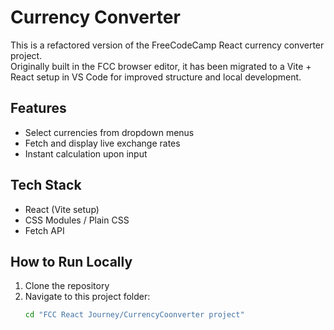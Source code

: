 # Currency Converter

This is a refactored version of the FreeCodeCamp React currency converter project.  
Originally built in the FCC browser editor, it has been migrated to a Vite + React setup in VS Code for improved structure and local development.

## Features
- Select currencies from dropdown menus
- Fetch and display live exchange rates
- Instant calculation upon input

## Tech Stack
- React (Vite setup)
- CSS Modules / Plain CSS
- Fetch API

## How to Run Locally
1. Clone the repository
2. Navigate to this project folder:
   ```bash
   cd "FCC React Journey/CurrencyCoonverter project"
